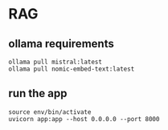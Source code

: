 # RAG 
## ollama requirements
```
ollama pull mistral:latest
ollama pull nomic-embed-text:latest
```

## run the app
```
source env/bin/activate
uvicorn app:app --host 0.0.0.0 --port 8000
```